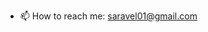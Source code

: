 - 📫 How to reach me: saravel01@gmail.com

<!---
saravelimirovic/saravelimirovic is a ✨ special ✨ repository because its `README.md` (this file) appears on your GitHub profile.
You can click the Preview link to take a look at your changes.
--->
